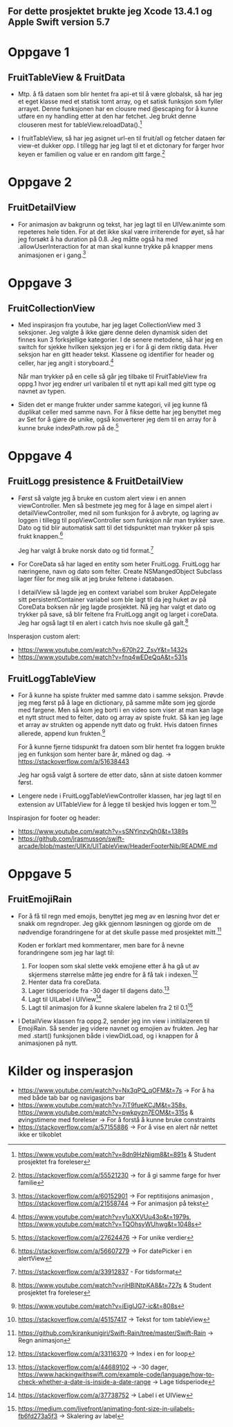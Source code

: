 ## For dette prosjektet brukte jeg Xcode 13.4.1 og Apple Swift version 5.7

# Oppgave 1
## FruitTableView & FruitData
* Mtp. å få dataen som blir hentet fra api-et til å være globalsk, så har jeg et eget klasse med et statisk tomt array, og et satisk funksjon som fyller arrayet. Denne funksjonen har en clousre med @escaping for å kunne utføre en ny handling etter at den har fetchet. Jeg brukt denne clouseren mest for tableView.reloadData().[^2]
        
* I fruitTableView, så har jeg asignet url-en til fruit/all og fetcher dataen før view-et dukker opp. I tillegg har jeg lagt til et et dictonary for farger hvor keyen er familien og value er en random gitt farge.[^1]

[^1]: https://stackoverflow.com/a/55521230 -> for å gi samme farge for hver familie
[^2]: https://www.youtube.com/watch?v=8dn9HzNigm8&t=891s & Student prosjektet fra foreleser

# Oppgave 2
## FruitDetailView
* For animasjon av bakgrunn og tekst, har jeg lagt til en UIVew.animte som repeteres hele tiden. For at det ikke skal være irriterende for øyet, så har jeg forsøkt å ha duration på 0.8. Jeg måtte også ha med .allowUserInteraction for at man skal kunne trykke på knapper mens animasjonen er i gang.[^3] 

[^3]: https://stackoverflow.com/a/60152901 -> For reptitisjons animasjon , https://stackoverflow.com/a/21558744 -> For animasjon på tekst 
    
# Oppgave 3
## FruitCollectionView
* Med inspirasjon fra youtube, har jeg laget CollectionView med 3 seksjoner. Jeg valgte å ikke gjøre denne delen dynamisk siden det finnes kun 3 forksjellige kategorier. I de senere metodene, så har jeg en switch for sjekke hvilken sjeksjon jeg er i for å gi dem riktig data. Hver seksjon har en gitt header tekst. Klassene og identifier for header og celler, har jeg angit i storyboard.[^4] 

    Når man trykker på en celle så går jeg tilbake til FruitTableView fra oppg.1 hvor jeg endrer url varibalen til et nytt api kall med gitt type og navnet av typen.
    
* Siden det er mange frukter under samme kategori, vil jeg kunne få duplikat celler med samme navn. For å fikse dette har jeg benyttet meg av Set for å gjøre de unike, også konverterer jeg dem til en array for å kunne bruke indexPath.row på de.[^5]

[^4]: https://www.youtube.com/watch?v=y1uXXVUu43o&t=1979s, https://www.youtube.com/watch?v=TQOhsyWUhwg&t=1048s
[^5]: https://stackoverflow.com/a/27624476 -> For unike verdier

    
# Oppgave 4
## FruitLogg presistence & FruitDetailView
* Først så valgte jeg å bruke en custom alert view i en annen viewController. Men så bestmete jeg meg for å lage en simpel alert i detailViewController, med nil som funksjon for å avbryte, og lagring av loggen i tillegg til popViewController som funksjon når man trykker save. Dato og tid blir automatisk satt til det tidspunktet man trykker på spis frukt knappen.[^6]

    Jeg har valgt å bruke norsk dato og tid format.[^7]

* For CoreData så har laged en entity som heter FruitLogg. FruitLogg har næringene, navn og dato som felter. Create NSMangedObject Subclass lager filer for meg slik at jeg bruke feltene i databasen. 

    I detailView så lagde jeg en context variabel som bruker AppDelegate sitt persistentContainer variabel som ble lagt til da jeg huket av på CoreData boksen når jeg lagde prosjektet. Nå jeg har valgt et dato og trykker på save, så blir feltene fra FruitLogg angit og larget i coreData. Jeg har også lagt til en alert i catch hvis noe skulle gå galt.[^8] 
    
Insperasjon custom alert:
- https://www.youtube.com/watch?v=670h22_ZsvY&t=1432s
- https://www.youtube.com/watch?v=fnq4wEDeQqA&t=531s 

[^6]: https://stackoverflow.com/a/56607279 -> For datePicker i en alertView
[^7]: https://stackoverflow.com/a/33912837 - For tidsformat
[^8]: https://www.youtube.com/watch?v=rjHBINtpKA8&t=727s & Student prosjektet fra foreleser
    
## FruitLoggTableView
* For å kunne ha spiste frukter med samme dato i samme seksjon. Prøvde jeg meg først på å lage en dictionary, på samme måte som jeg gjorde med fargene. Men så kom jeg borti i en video som viser at man kan lage et nytt struct med to felter, dato og array av spiste frukt. Så kan jeg lage et array av strukten og appende nytt dato og frukt. Hvis datoen finnes allerede, append kun frukten.[^9]

    For å kunne fjerne tidspunkt fra datoen som blir hentet fra loggen brukte jeg en funksjon som henter bare år, måned og dag. -> https://stackoverflow.com/a/51638443
    
    Jeg har også valgt å sortere de etter dato, sånn at siste datoen kommer først.
* Lengere nede i FruitLoggTableViewController klassen, har jeg lagt til en extension av UITableView for å legge til beskjed hvis loggen er tom.[^10]

Inspirasjon for footer og header: 
- https://www.youtube.com/watch?v=sSNYinzvQh0&t=1389s
- https://github.com/jrasmusson/swift-arcade/blob/master/UIKit/UITableView/HeaderFooterNib/README.md

[^9]: https://www.youtube.com/watch?v=iEigIJG7-ic&t=808s
[^10]: https://stackoverflow.com/a/45157417 -> Tekst for tom tableView

    
# Oppgave 5
## FruitEmojiRain
* For å få til regn med emojis, benyttet jeg meg av en løsning hvor det er snakk om regndroper. Jeg gikk gjennom løsningen og gjorde om de nødvendige forandringene for at det skulle passe med prosjektet mitt.[^11]
    
    Koden er forklart med kommentarer, men bare for å nevne forandringene som jeg har lagt til: 
    1. For loopen som skal slette vekk emojiene etter å ha gå ut av skjermens størrelse måtte jeg endre for å få tak i indexen.[^12]
    2. Henter data fra coreData.
    3. Lager tidsperiode fra -30 dager til dagens dato.[^13]
    4. Lagt til UILabel i UIView[^14]
    5. Lagt til animasjon for å kunne skalere labelen fra 2 til 0.1[^15]
    
* I DetailView klassen fra oppg.2, sender jeg inn view i initilaizeren til EmojiRain. Så sender jeg videre navnet og emojien av frukten. Jeg har med .start() funksjonen både i viewDidLoad, og i knappen for å animasjonen på nytt.
    
[^11]: https://github.com/kirankunigiri/Swift-Rain/tree/master/Swift-Rain -> Regn animasjon  
[^12]: https://stackoverflow.com/a/33116370 -> Index i en for loop
[^13]: https://stackoverflow.com/a/44689102 -> -30 dager, https://www.hackingwithswift.com/example-code/language/how-to-check-whether-a-date-is-inside-a-date-range -> Lage tidsperiode
[^14]: https://stackoverflow.com/a/37738752 -> Label i et UIView
[^15]: https://medium.com/livefront/animating-font-size-in-uilabels-fb6fd273a5f3 -> Skalering av label

# Kilder og insperasjon 
- https://www.youtube.com/watch?v=Nx3qPQ_qOFM&t=7s -> For å ha med både tab bar og navigasjons bar
- https://www.youtube.com/watch?v=7iT9fueKCJM&t=358s, https://www.youtube.com/watch?v=pwkpyzn7EOM&t=315s & øvingstimene med foreleser -> For å forstå å kunne bruke constraints
- https://stackoverflow.com/a/57155886 -> For å vise en alert når nettet ikke er tilkoblet 

